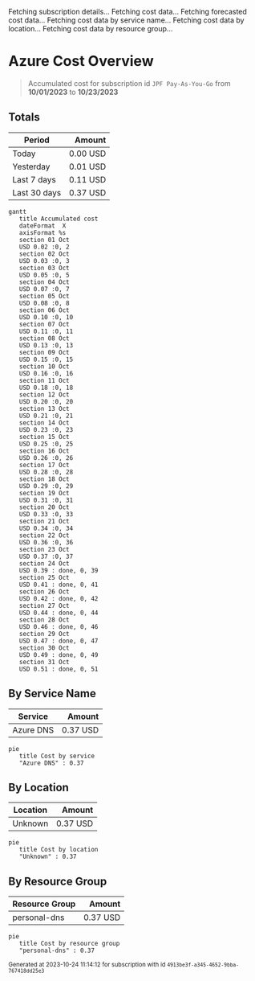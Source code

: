 Fetching subscription details...
Fetching cost data...
Fetching forecasted cost data...
Fetching cost data by service name...
Fetching cost data by location...
Fetching cost data by resource group...
# Azure Cost Overview

> Accumulated cost for subscription id `JPF Pay-As-You-Go` from **10/01/2023** to **10/23/2023**

## Totals

|Period|Amount|
|---|---:|
|Today|0.00 USD|
|Yesterday|0.01 USD|
|Last 7 days|0.11 USD|
|Last 30 days|0.37 USD|

```mermaid
gantt
   title Accumulated cost
   dateFormat  X
   axisFormat %s
   section 01 Oct
   USD 0.02 :0, 2
   section 02 Oct
   USD 0.03 :0, 3
   section 03 Oct
   USD 0.05 :0, 5
   section 04 Oct
   USD 0.07 :0, 7
   section 05 Oct
   USD 0.08 :0, 8
   section 06 Oct
   USD 0.10 :0, 10
   section 07 Oct
   USD 0.11 :0, 11
   section 08 Oct
   USD 0.13 :0, 13
   section 09 Oct
   USD 0.15 :0, 15
   section 10 Oct
   USD 0.16 :0, 16
   section 11 Oct
   USD 0.18 :0, 18
   section 12 Oct
   USD 0.20 :0, 20
   section 13 Oct
   USD 0.21 :0, 21
   section 14 Oct
   USD 0.23 :0, 23
   section 15 Oct
   USD 0.25 :0, 25
   section 16 Oct
   USD 0.26 :0, 26
   section 17 Oct
   USD 0.28 :0, 28
   section 18 Oct
   USD 0.29 :0, 29
   section 19 Oct
   USD 0.31 :0, 31
   section 20 Oct
   USD 0.33 :0, 33
   section 21 Oct
   USD 0.34 :0, 34
   section 22 Oct
   USD 0.36 :0, 36
   section 23 Oct
   USD 0.37 :0, 37
   section 24 Oct
   USD 0.39 : done, 0, 39
   section 25 Oct
   USD 0.41 : done, 0, 41
   section 26 Oct
   USD 0.42 : done, 0, 42
   section 27 Oct
   USD 0.44 : done, 0, 44
   section 28 Oct
   USD 0.46 : done, 0, 46
   section 29 Oct
   USD 0.47 : done, 0, 47
   section 30 Oct
   USD 0.49 : done, 0, 49
   section 31 Oct
   USD 0.51 : done, 0, 51
```

## By Service Name

|Service|Amount|
|---|---:|
|Azure DNS|0.37 USD|

```mermaid
pie
   title Cost by service
   "Azure DNS" : 0.37
```

## By Location

|Location|Amount|
|---|---:|
|Unknown|0.37 USD|

```mermaid
pie
   title Cost by location
   "Unknown" : 0.37
```

## By Resource Group

|Resource Group|Amount|
|---|---:|
|personal-dns|0.37 USD|

```mermaid
pie
   title Cost by resource group
   "personal-dns" : 0.37
```

<sup>Generated at 2023-10-24 11:14:12 for subscription with id `4913be3f-a345-4652-9bba-767418dd25e3`</sup>
